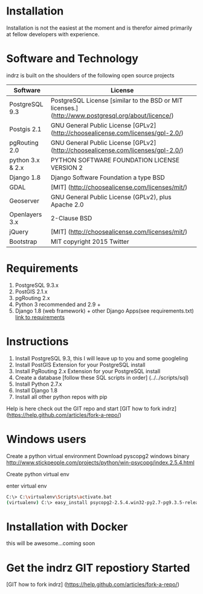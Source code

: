 Installation
============

Installation is not the easiest at the moment and is therefor aimed primarily at fellow developers with experience.

Software and Technology
=======================

indrz is built on the shoulders of the following open source projects

Software      | License
------------- | -------------
PostgreSQL 9.3  | PostgreSQL License [similar to the BSD or MIT licenses.] (http://www.postgresql.org/about/licence/)
Postgis 2.1     | GNU General Public License [GPLv2] (http://choosealicense.com/licenses/gpl-2.0/)
pgRouting 2.0   | GNU General Public License [GPLv2] (http://choosealicense.com/licenses/gpl-2.0/)
python 3.x & 2.x    | PYTHON SOFTWARE FOUNDATION LICENSE VERSION 2
Django 1.8      | Django Software Foundation  a type BSD
GDAL            | [MIT] (http://choosealicense.com/licenses/mit/) 
Geoserver       | GNU General Public License (GPLv2), plus Apache 2.0
Openlayers 3.x  | 2-Clause BSD
jQuery          | [MIT] (http://choosealicense.com/licenses/mit/) 
Bootstrap       | MIT copyright 2015 Twitter



Requirements
============

  1. PostgreSQL 9.3.x
  1. PostGIS 2.1.x
  1. pgRouting 2.x
  1. Python 3 recommended and 2.9 +
  1. Django 1.8 (web framework) + other Django Apps(see requirements.txt) [link to requirements](requirements.txt)

Instructions
============

1. Install PostgreSQL 9.3, this I will leave up to you and some googleling
1. Install PostGIS Extension for your PostgreSQL install
1. Install PgRouting 2.x Extension for your PostgreSQL install
1. Create a database [follow these SQL scripts in order] (../../scripts/sql)
1. Install Python 2.7.x
1. Install Django 1.8
1. Install all other python repos with pip

Help is here check out the GIT repo and start [GIT how to fork indrz] (https://help.github.com/articles/fork-a-repo/)


Windows users
=============

Create a python virtual environment
Download pyscopg2 windows binary http://www.stickpeople.com/projects/python/win-psycopg/index.2.5.4.html

Create python virtual env

enter virtual env

```bash
C:\> C:\virtualenv\Scripts\activate.bat 
(virtualenv) C:\> easy_install psycopg2-2.5.4.win32-py2.7-pg9.3.5-release.exe
```


Installation with Docker
========================

this will be awesome...coming soon


Get the indrz GIT repostiory Started
====================================

[GIT how to fork indrz] (https://help.github.com/articles/fork-a-repo/)



